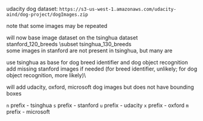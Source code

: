 udacity dog dataset: `https://s3-us-west-1.amazonaws.com/udacity-aind/dog-project/dogImages.zip`

note that some images may be repeated

will now base image dataset on the tsinghua dataset\
stanford_120_breeds \subset tsinghua_130_breeds\
some images in stanford are not present in tsinghua, but many are

use tsinghua as base for dog breed identifier and dog object recognition\
add missing stanford images if needed (for breed identifier, unlikely; for dog object recognition, more likely)\

will add udacity, oxford, microsoft dog images but does not have bounding boxes

`n` prefix - tsinghua
`s` prefix - stanford
`u` prefix - udacity
`x` prefix - oxford
`m` prefix - microsoft
